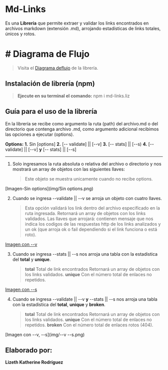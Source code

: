 # Md-Links

Es una **Librería** que permite extraer y validar los links encontrados en archivos markdown (extensión .md), arrojando estadísticas de links totales, únicos y rotos.


# # Diagrama de Flujo

 
>Visita el [Diagrama deflujo](https://app.diagrams.net/?src=about#G1stVv-aFUTqD1gMZ9KUmnc41548GK7a1e) de la librería.


## Instalación de librería (npm)

> **Ejecute en su terminal el comando:** npm i md-links.liz

## Guía para el uso de la librería

En la librería se recibe como argumento la ruta (path) del archivo.md o del directorio que contenga archivo .md, como argumento adicional recibimos las opciones a ejecutar (options).

**Options:**
**1.** Sin [options]
**2.** [-- validate] || [--v]
**3.**  [-- stats] || [--s)
**4.**  [-- validate] || [--v] **y** [-- stats] || [--s]
___________
1. Solo ingresamos la ruta absoluta o relativa del archivo o directorio y nos mostrará un array de objetos con las siguientes llaves:
	> Este objeto se muestra unicamente cuando no recibe options. 
	
[Imagen-Sin options](img/Sin options.png)

2. Cuando se ingresa --validate || --v se arroja un objeto con cuatro llaves.
	> Esta opción validará los link dentro del archivo especificado en la ruta ingresada.
    > Retornará un array de objetos con los links validados. 
    > Las llaves que arrojará: contienen mensaje  que nos indica los codigos de las respuestas http de los links analizados  y un ok (que arroja ok o fail dependiendo si el link funciona o está roto).
    
[Imagen con --v](img/--v.png) 

3. Cuando se ingresa --stats || --s nos arroja una tabla con la estadistica del **total** y  **unique**.
	> **total**  Total de link encontrados
    > Retornará un array de objetos con los links validados. 
    > **unique** Con el número total de enlaces no repetidos.
    
[Imagen con --s](img/--s.png)

4. Cuando se ingresa --validate || --v  **y** --stats || --s nos arroja una tabla con la estadistica del **total**, **unique** y **broken**.
	> **total**  Total de link encontrados
    > Retornará un array de objetos con los links validados. 
    > **unique** Con el número total de enlaces no repetidos.
    > **broken** Con el número total de enlaces rotos (404).

[Imagen con --v, --s](img/--v --s.png)
    
## Elaborado por:

**Lizeth Katherine Rodríguez** 